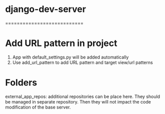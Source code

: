 # django-dev-server
===========================


Add URL pattern in project
===========================
1. App with default_settings.py will be added automatically
2. Use add_url_pattern to add URL pattern and target view/url patterns


Folders
===========================
external_app_repos: additional repositories can be place here. 
    They should be managed in separate repository.
    Then they will not impact the code modification of the base server.

